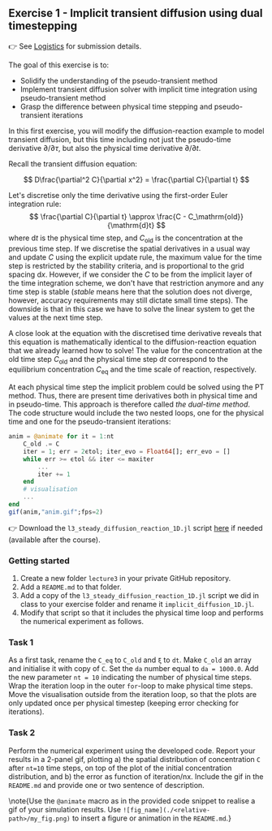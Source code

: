 <!--This file was generated, do not modify it.-->
## Exercise 1 - **Implicit transient diffusion using dual timestepping**

👉 See [Logistics](/logistics/#submission) for submission details.

The goal of this exercise is to:
- Solidify the understanding of the pseudo-transient method
- Implement transient diffusion solver with implicit time integration using pseudo-transient method
- Grasp the difference between physical time stepping and pseudo-transient iterations

In this first exercise, you will modify the diffusion-reaction example to model transient diffusion, but this time including not just the pseudo-time derivative $\partial/\partial\tau$, but also the physical time derivative $\partial/\partial t$.

Recall the transient diffusion equation:

$$
D\frac{\partial^2 C}{\partial x^2} = \frac{\partial C}{\partial t}
$$

Let's discretise only the time derivative using the first-order Euler integration rule:
$$
\frac{\partial C}{\partial t} \approx \frac{C - C_\mathrm{old}}{\mathrm{d}t}
$$
where $\mathrm{d}t$ is the physical time step, and $C_\mathrm{old}$ is the concentration at the previous time step. If we discretise the spatial derivatives in a usual way and update $C$ using the explicit update rule, the maximum value for the time step is restricted by the stability criteria, and is proportional to the grid spacing $\mathrm{d}x$. However, if we consider the $C$ to be from the implicit layer of the time integration scheme, we don't have that restriction anymore and any time step is stable (*stable* means here that the solution does not diverge, however, accuracy requirements may still dictate small time steps). The downside is that in this case we have to solve the linear system to get the values at the next time step.

A close look at the equation with the discretised time derivative reveals that this equation is mathematically identical to the diffusion-reaction equation that we already learned how to solve! The value for the concentration at the old time step $C_\mathrm{old}$ and the physical time step $\mathrm{d}t$ correspond to the equilibrium concentration $C_\mathrm{eq}$ and the time scale of reaction, respectively.

At each physical time step the implicit problem could be solved using the PT method. Thus, there are present time derivatives both in physical time and in pseudo-time. This approach is therefore called _the dual-time method_. The code structure would include the two nested loops, one for the physical time and one for the pseudo-transient iterations:

```julia
anim = @animate for it = 1:nt
    C_old .= C
    iter = 1; err = 2ϵtol; iter_evo = Float64[]; err_evo = []
    while err >= ϵtol && iter <= maxiter
        ...
        iter += 1
    end
    # visualisation
    ...
end
gif(anim,"anim.gif";fps=2)
```

👉 Download the `l3_steady_diffusion_reaction_1D.jl` script [here](https://github.com/eth-vaw-glaciology/course-101-0250-00/blob/main/scripts/) if needed (available after the course).

### Getting started
1. Create a new folder `lecture3` in your private GitHub repository.
2. Add a `README.md` to that folder.
3. Add a copy of the `l3_steady_diffusion_reaction_1D.jl` script we did in class to your exercise folder and rename it `implicit_diffusion_1D.jl`.
4. Modify that script so that it includes the physical time loop and performs the numerical experiment as follows.

### Task 1
As a first task, rename the `C_eq` to `C_old` and `ξ` to `dt`. Make `C_old` an array and initialise it with copy of `C`. Set the `da` number equal to `da = 1000.0`. Add the new parameter `nt = 10` indicating the number of physical time steps. Wrap the iteration loop in the outer `for`-loop to make physical time steps. Move the visualisation outside from the iteration loop, so that the plots are only updated once per physical timestep (keeping error checking for iterations).

### Task 2
Perform the numerical experiment using the developed code. Report your results in a 2-panel gif, plotting a) the spatial distribution of concentration `C` after `nt=10` time steps, on top of the plot of the initial concentration distribution, and b) the error as function of iteration/nx. Include the gif in the `README.md` and provide one or two sentence of description.

\note{Use the `@animate` macro as in the provided code snippet to realise a gif of your simulation results. Use `![fig_name](./<relative-path>/my_fig.png)` to insert a figure or animation in the `README.md`.}

